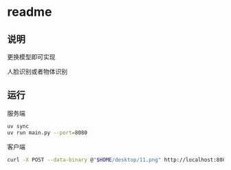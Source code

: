 # readme

## 说明

更换模型即可实现

人脸识别或者物体识别

## 运行

服务端

```sh
uv sync
uv run main.py --port=8080
```

客户端

```sh
curl -X POST --data-binary @"$HOME/desktop/11.png" http://localhost:8080/detect
```
